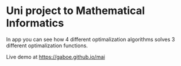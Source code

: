 # Uni project to Mathematical Informatics

In app you can see how 4 different optimalization algorithms solves 3 different optimalization functions.

Live demo at https://gaboe.github.io/mai
